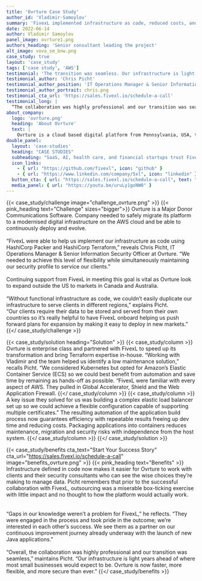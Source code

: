 ```yaml
---
title: 'Ovrture Case Study'
author_id: 'Vladimir-Samoylov'
summary: 'FivexL implemented infrastructure as code, reduced costs, and provided the ability to scale for a philanthropic communications platform.'
date: 2022-06-14
author: Vladimir Samoylov
panel_image: ovrture1.png
authors_heading: 'Senior consultant leading the project'
alt_image: vova_sm_bnw.png
case_study: true
layout: 'case_study'
tags: ['case study', 'AWS']
testimonial: 'The transition was seamless. Our infrastructure is light years ahead of where most small businesses would expect to be.'
testimonial_author: 'Chris Picht'
testimonial_author_position: 'IT Operations Manager & Senior Information Security Officer'
testimonial_author_portrait: chris.png
testimonial_cta_url: 'https://sales.fivexl.io/schedule-a-call'
testimonial_long: |
  “The collaboration was highly professional and our transition was seamless. Our infrastructure is light years ahead of where most small businesses would expect to be. Ovrture is now faster, more flexible, and more secure than ever.”
about_company:
  logo: 'ovrture.png'
  heading: 'About Ovrture'
  text: |
    Ovrture is a cloud based digital platform from Pennsylvania, USA, that enables philanthropies to share personalized cultivation and stewardship microsites with their most essential prospects and donors. Replacing paper processes, it provides a secure, private and customizable channel to engage and steward major benefactors. The Ovrture platform is used by leading philanthropies within the healthcare, higher-education, and cultural sectors.
double_panel:
  layout: 'case-studies'
  heading: "CASE STUDIES"
  subheading: "SaaS, AI, health care, and financial startups trust FivexL to build their infrastructure in AWS, empowering their businesses to grow faster. Learn how."
  icon_links:
    - { url: "https://github.com/fivexl", icon: "github" }
    - { url: "https://www.linkedin.com/company/5xl", icon: "linkedin" }
  button_cta: { url: "https://sales.fivexl.io/schedule-a-call", text: "Book a consultation" }
  media_panel: { url: "https://youtu.be/uruLy1goNW0" }
---
```

{{< case_study/challenge  image="challenge_ovrture.png" >}}
{{< pink_heading text="Challenge"  sizes="bigger">}} 
Ovrture is a Major Donor Communications Software. Company needed to safely migrate its platform to a modernised digital infrastructure on the AWS cloud and be able to continuously deploy and evolve.<br/>
<br/>
“FivexL were able to help us implement our infrastructure as code using HashiCorp Packer and HashiCorp Terraform,” reveals Chris Picht, IT Operations Manager & Senior Information Security Officer at Ovrture. “We needed to achieve this level of flexibility while simultaneously maintaining our security profile to service our clients.”<br/>
<br/> 
Continuing support from FivexL in meeting this goal is vital as Ovrture look to expand outside the US to markets in Canada and Australia.<br/>
<br/>
“Without functional infrastructure as code, we couldn’t easily duplicate our infrastructure to serve clients in different regions,” explains Picht.<br/>
“Our clients require their data to be stored and served from their own countries so it’s really helpful to have FivexL onboard helping us push forward plans for expansion by making it easy to deploy in new markets.” 
{{</ case_study/challenge >}}

{{< case_study/solution heading="Solution" >}}
{{< case_study/column >}}
Ovrture is enterprise class and partnered with FivexL to speed up its transformation and bring Terraform expertise in-house. “Working with Vladimir and the team helped us identify a low maintenance solution,” recalls Picht. “We considered Kubernetes but opted for Amazon’s Elastic Container Service (ECS) so we could best benefit from automation and save time by remaining as hands-off as possible. 
“FivexL were familiar with every aspect of AWS. They pulled in Global Accelerator, Shield and the Web Application Firewall. 
{{</ case_study/column >}}
{{< case_study/column >}}
A key issue they solved for us was building a complex elastic load balancer set up so we could achieve a flexible configuration capable of supporting multiple certificates.” The resulting automation of the application build process now guarantees efficiency with repeatable results freeing up dev time and reducing costs. Packaging applications into containers reduces maintenance, migration and security risks with independence from the host system.
{{</ case_study/column >}}
{{</ case_study/solution >}}

{{< case_study/benefits
    cta_text="Start Your Success Story"
    cta_url="https://sales.fivexl.io/schedule-a-call"
    image="benefits_ovrture.png"
    >}}
{{< pink_heading text="Benefits" >}}
Infrastructure defined in code now makes it easier for Ovrture to work with clients and their security consultants who can see the wise choices they’re making to manage data. Picht remembers that prior to the successful collaboration with FivexL, outsourcing was a miserable box-ticking exercise with little impact and no thought to how the platform would actually work.<br/>
<br/>  
“Gaps in our knowledge weren’t a problem for FivexL,” he reflects. “They were engaged in the process and took pride in the outcome; we’re interested in each other’s success. We see them as a partner on our continuous improvement journey already underway with the launch of new Java applications.”<br/>
<br/>
“Overall, the collaboration was highly professional and our transition was seamless,” maintains Picht. “Our infrastructure is light years ahead of where most small businesses would expect to be. Ovrture is now faster, more flexible, and more secure than ever.” 
{{</ case_study/benefits >}}
